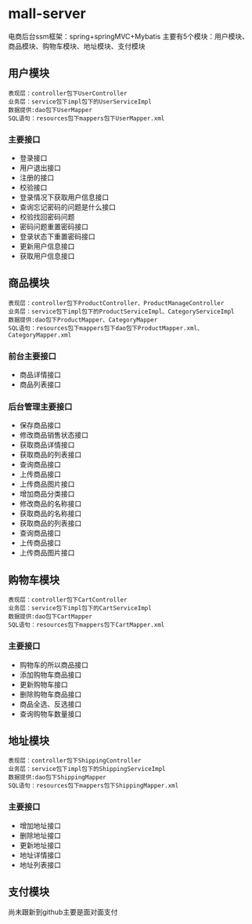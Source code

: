 # mall-server
电商后台ssm框架：spring+springMVC+Mybatis
主要有5个模块：用户模块、商品模块、购物车模块、地址模块、支付模块
## 用户模块
    表现层：controller包下UserController
    业务层：service包下impl包下的UserServiceImpl
    数据提供:dao包下UserMapper
    SQL语句：resources包下mappers包下UserMapper.xml
### 主要接口
*   
   登录接口
*
    用户退出接口
*   
   注册的接口
*
    校验接口
*   
   登录情况下获取用户信息接口
*
    查询忘记密码的问题是什么接口
*   
   校验找回密码问题
*
    密码问题重置密码接口
*   
   登录状态下重置密码接口
*
    更新用户信息接口
*   
   获取用户信息接口
## 商品模块
    表现层：controller包下ProductController、ProductManageController
    业务层：service包下impl包下的ProductServiceImpl、CategoryServiceImpl
    数据提供:dao包下ProductMapper、CategoryMapper
    SQL语句：resources包下mappers包下dao包下ProductMapper.xml、CategoryMapper.xml
### 前台主要接口
*   
   商品详情接口
*
    商品列表接口
### 后台管理主要接口
*   
   保存商品接口
*
    修改商品销售状态接口
*   
   获取商品详情接口
*
    获取商品的列表接口
*   
   查询商品接口
*
    上传商品接口  
*   
   上传商品图片接口
*   
   增加商品分类接口
*
    修改商品的名称接口
*   
   获取商品的名称接口
*
    获取商品的列表接口
*   
   查询商品接口
*
    上传商品接口  
*   
   上传商品图片接口
## 购物车模块
    表现层：controller包下CartController
    业务层：service包下impl包下的CartServiceImpl
    数据提供:dao包下CartMapper
    SQL语句：resources包下mappers包下CartMapper.xml
### 主要接口
*   
   购物车的所以商品接口
*
    添加购物车商品接口
*   
   更新购物车接口
*
    删除购物车商品接口
*   
   商品全选、反选接口
*
    查询购物车数量接口
## 地址模块
    表现层：controller包下ShippingController
    业务层：service包下impl包下的ShippingServiceImpl
    数据提供:dao包下ShippingMapper
    SQL语句：resources包下mappers包下ShippingMapper.xml
### 主要接口
*   
   增加地址接口
*
    删除地址接口
*   
   更新地址接口
*
    地址详情接口
*   
   地址列表接口
## 支付模块
  尚未跟新到github主要是面对面支付


